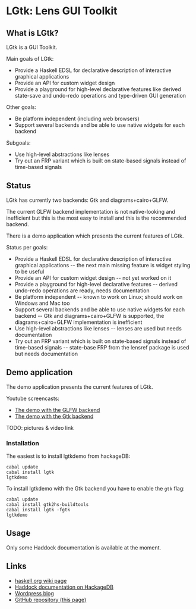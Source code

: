 
# LGtk: Lens GUI Toolkit


## What is LGtk?

LGtk is a GUI Toolkit.

Main goals of LGtk:

* Provide a Haskell EDSL for declarative description of interactive graphical applications
* Provide an API for custom widget design
* Provide a playground for high-level declarative features like
  derived state-save and undo-redo operations and
  type-driven GUI generation

Other goals:

* Be platform independent (including web browsers)
* Support several backends and be able to use native widgets for each backend

Subgoals:

* Use high-level abstractions like lenses
* Try out an FRP variant
  which is built on state-based signals instead of time-based signals


## Status

LGtk has currently two backends: Gtk and diagrams+cairo+GLFW.

The current GLFW backend implementation is not native-looking and inefficient but this is the most easy
to install and this is the recommended backend.

There is a demo application which presents the current features of LGtk.

Status per goals:

* Provide a Haskell EDSL for declarative description of interactive graphical applications
  -- the next main missing feature is widget styling to be useful
* Provide an API for custom widget design
  -- not yet worked on it
* Provide a playground for high-level declarative features
  -- derived undo-redo operations are ready, needs documentation
* Be platform independent
  -- known to work on Linux; should work on Windows and Mac too
* Support several backends and be able to use native widgets for each backend
  -- Gtk and diagrams+cairo+GLFW is supported, the diagrams+cairo+GLFW implementation is inefficient
* Use high-level abstractions like lenses
  -- lenses are used but needs documentation
* Try out an FRP variant which is built on state-based signals instead of time-based signals
  -- state-base FRP from the lensref package is used but needs documentation


## Demo application

The demo application presents the current features of LGtk.

Youtube screencasts:

* [The demo with the GLFW backend](http://youtu.be/Aa4hjXaiFWc)
* [The demo with the Gtk backend](http://youtu.be/cOhbKVskHaI)



TODO: pictures & video link


### Installation

The easiest is to install lgtkdemo from hackageDB:

```
cabal update
cabal install lgtk
lgtkdemo
```

To install lgtkdemo with the Gtk backend you have to enable the `gtk` flag:

```
cabal update
cabal install gtk2hs-buildtools
cabal install lgtk -fgtk
lgtkdemo
```


## Usage

Only some Haddock documentation is available at the moment.


## Links

* [haskell.org wiki page](http://www.haskell.org/haskellwiki/LGtk)
* [Haddock documentation on HackageDB](http://hackage.haskell.org/package/lgtk)
* [Wordpress blog](http://lgtk.wordpress.com/)
* [GitHub repository (this page)](https://github.com/divipp/lgtk)



